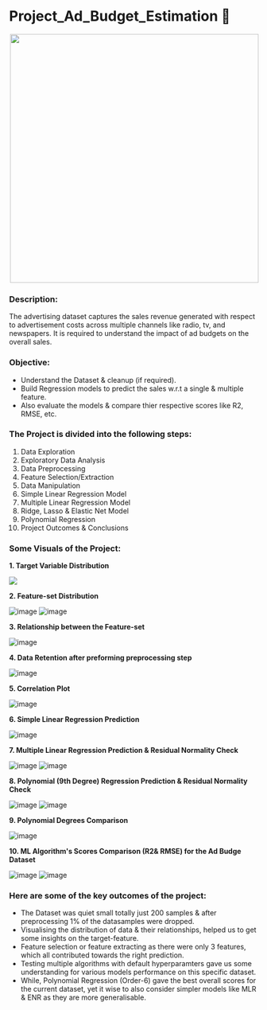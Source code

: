 # Project_Ad_Budget_Estimation 📰
<p align="center"><img src="https://user-images.githubusercontent.com/54996245/141647621-ca6115e0-6a19-4c89-b3fb-c6add24e5f90.jpg" style="width: 500px;"/></p>

### Description:
The advertising dataset captures the sales revenue generated with respect to advertisement costs across multiple channels like radio, tv, and newspapers. It is required to understand the impact of ad budgets on the overall sales.

### Objective:
- Understand the Dataset & cleanup (if required).
- Build Regression models to predict the sales w.r.t a single & multiple feature.
- Also evaluate the models & compare thier respective scores like R2, RMSE, etc.

### The Project is divided into the following steps:
1. Data Exploration
2. Exploratory Data Analysis
3. Data Preprocessing
4. Feature Selection/Extraction
5. Data Manipulation
6. Simple Linear Regression Model
7. Multiple Linear Regression Model
8. Ridge, Lasso & Elastic Net Model
9. Polynomial Regression
10. Project Outcomes & Conclusions

### Some Visuals of the Project:
**1. Target Variable Distribution**

<p align="left"><img src="https://user-images.githubusercontent.com/54996245/140943369-489c9045-c24e-4c92-bc56-41109400ff62.png" /></p>

**2. Feature-set Distribution**

![image](https://user-images.githubusercontent.com/54996245/140944998-088f0b66-462f-4d1f-bae5-80642a0af48c.png)
![image](https://user-images.githubusercontent.com/54996245/140943392-91d0fcf8-476b-4db6-b25e-6b5f1370a963.png)

**3. Relationship between the Feature-set**

![image](https://user-images.githubusercontent.com/54996245/140943438-ebd23f15-293c-41a2-9001-a7c293d40480.png)

**4. Data Retention after preforming preprocessing step**

![image](https://user-images.githubusercontent.com/54996245/140943463-b41d8057-7c54-4ea2-984d-ade81228013b.png)

**5. Correlation Plot**

![image](https://user-images.githubusercontent.com/54996245/140943541-bf72d321-d55b-458f-8b7f-187a3d5aa152.png)

**6. Simple Linear Regression Prediction**

![image](https://user-images.githubusercontent.com/54996245/140943724-6195cbec-3a95-4298-882b-1888cea8ee8e.png)

**7. Multiple Linear Regression Prediction & Residual Normality Check**

![image](https://user-images.githubusercontent.com/54996245/140943903-1ad2ac92-11fa-4047-be5d-f912e496c55b.png)
![image](https://user-images.githubusercontent.com/54996245/140943978-3aeeea21-cf8d-4c1a-bbac-50d29d8d17ed.png)

**8. Polynomial (9th Degree) Regression Prediction & Residual Normality Check**

![image](https://user-images.githubusercontent.com/54996245/140944102-59df9c45-3c24-4e1b-a71a-8bb19d5cabad.png)
![image](https://user-images.githubusercontent.com/54996245/140944194-a27e761b-b865-4a32-bd6f-4935fa928540.png)

**9. Polynomial Degrees Comparison**

![image](https://user-images.githubusercontent.com/54996245/140944285-cc9c979e-ebb1-404f-b41d-9677922b4d87.png)

**10. ML Algorithm's Scores Comparison (R2& RMSE) for the Ad Budge Dataset**

![image](https://user-images.githubusercontent.com/54996245/140944418-855955da-8fe1-4145-825a-8c634f93e4cf.png)
![image](https://user-images.githubusercontent.com/54996245/140944451-42983cef-a10d-4573-a934-000b41134156.png)


### Here are some of the key outcomes of the project:
- The Dataset was quiet small totally just 200 samples & after preprocessing 1% of the datasamples were dropped. 
- Visualising the distribution of data & their relationships, helped us to get some insights on the target-feature.
- Feature selection or feature extracting as there were only 3 features, which all contributed towards the right prediction.
- Testing multiple algorithms with default hyperparamters gave us some understanding for various models performance on this specific dataset.
- While, Polynomial Regression (Order-6) gave the best overall scores for the current dataset, yet it wise to also consider simpler models like MLR & ENR as they are more generalisable.

